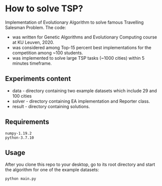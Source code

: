 # How to solve TSP?
Implementation of Evolutionary Algorithm to solve famous Travelling Salesman Problem.
The code:
* was written for Genetic Algorithms and Evolutionary Computing course at KU Leuven, 2020. 
* was considered among Top-15 percent best implementations for the competition among ~100 students.
* was implemented to solve large TSP tasks (~1000 cities) within 5 minutes timeframe.

## Experiments content
* data - directory containing two example datasets which include 29 and 100 cities
* solver - directory containing EA implementation and Reporter class.  
* result - directory containing solutions. 

## Requirements
```
numpy-1.19.2
python-3.7.10
```

## Usage
After you clone this repo to your desktop, go to its root directory and start the algorithm for one of the example datasets:
```bash
python main.py
```
